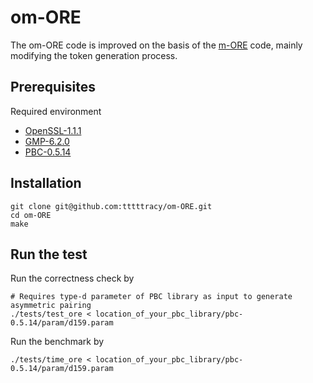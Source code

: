 # om-ORE
The om-ORE code is improved on the basis of the [m-ORE](https://github.com/collisionl/m-ORE) code, mainly modifying the token generation process.

## Prerequisites ##
Required environment
- [OpenSSL-1.1.1](https://www.openssl.org/source/)
- [GMP-6.2.0](https://gmplib.org/)
- [PBC-0.5.14](https://crypto.stanford.edu/pbc/download.html)
## Installation ##
``` shell
git clone git@github.com:tttttracy/om-ORE.git
cd om-ORE
make
```
## Run the test ##
Run the correctness check by 
``` shell
# Requires type-d parameter of PBC library as input to generate asymmetric pairing
./tests/test_ore < location_of_your_pbc_library/pbc-0.5.14/param/d159.param
``` 
Run the benchmark by
``` shell
./tests/time_ore < location_of_your_pbc_library/pbc-0.5.14/param/d159.param
``` 

